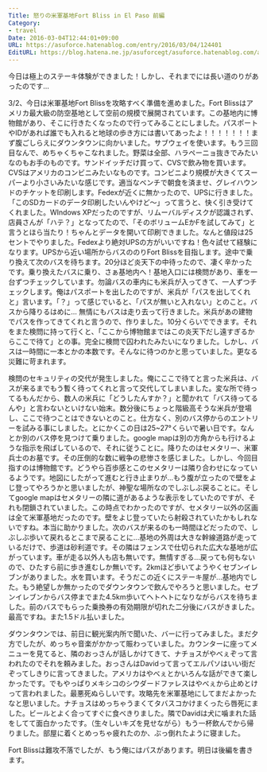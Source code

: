 ```yaml
---
Title: 怒りの米軍基地Fort Bliss in El Paso 前編
Category:
- travel
Date: 2016-03-04T12:44:01+09:00
URL: https://asuforce.hatenablog.com/entry/2016/03/04/124401
EditURL: https://blog.hatena.ne.jp/asuforcegt/asuforce.hatenablog.com/atom/entry/10328537792365719476
---
```


<p>今日は極上のステーキ体験ができました！しかし、それまでには長い道のりがあったのです...</p>
<p>3/2、今日は米軍基地Fort Blissを攻略すべく準備を進めました。Fort Blissはアメリカ最大級の防空基地として空前の規模で展開されています。この基地内に博物館があり、そこに行きたくなったので行ってみることにしました。パスポートやIDがあれば誰でも入れると地球の歩き方には書いてあったよ！！！！！！！まず腹ごしらえにダウンタウンに向かいました。サブウェイを使います。もう三回目なんで、めちゃくちゃこなれました。野菜は全部、ハラペーニョ抜きでみたいなのもお手のものです。サンドイッチだけ買って、CVSで飲み物を買います。CVSはアメリカのコンビニみたいなものです。コンビニより規模が大きくてスーパーより小さいみたいな感じです。適当なベンチで朝食を済ませ、グレイハウンドのチケットを印刷します。Fedexが近くに無かったので、UPSに行きました。「このSDカードのデータ印刷したいんやけど〜」って言うと、快く引き受けてくれました。WIndows XPだったのですが、リムーバルディスクが認識されず、店員さんが「ハテ？」となってたので、「そのボリュームEかFを試してみて」と言うとほら当たり！ちゃんとデータを開いて印刷できました。なんと値段は25セントでやりました。Fedexより絶対UPSの方がいいですね！色々試せて経験になります。UPSから近い場所からバスののりFort Blissを目指します。途中で乗り換えて次のバスを待ちます。20分ほど炎天下の中待ったので、凄く辛かったです。乗り換えたバスに乗り、さぁ基地内へ！基地入口には検問があり、車を一台ずつチェックしています。勿論バスの車内にも米兵が入ってきて、一人ずつチェックします。俺はパスポートを出したのですが、米兵が「パスを出してくれと」言います。「？」って感じでいると、「パスが無いと入れない」とのこと。バスから降りるはめに... 無情にもバスは走り去って行きました。米兵があの建物でパスを作ってきてくれと言うので、作りました。10分くらいでできます。それをまた検問に持って行くと、「ここから博物館まではこの炎天下だし遠すぎるからここで待て」との事。完全に検問で囚われたみたいになりました。しかし、バスは一時間に一本とかの本数です。そんなに待つのかと思っていました。更なる災難に苛まれます。</p>
<p>検問のセキュリティの交代が発生しました。俺にここで待てと言った米兵は、バスが来るまでもう暫く待ってくれと言って交代してしまいました。変な所で待ってるもんだから、数人の米兵に「どうしたんすか？」と聞かれて「バス待ってるんや」と言わないといけない始末。数分後にちょっと階級高そうな米兵が登場し、ここで待つことはできないとのこと。仕方なく、別のバス停からのエントリーを試みる事にしました。とにかくこの日は25~27°くらいで暑い日です。なんとか別のバス停を見つけて乗りました。google mapは別の方角からも行けるような指示を飛ばしているので、それに従うことに。降りたのはセメタリー、米軍兵士のお墓です。その圧倒的な数に戦争の悲惨さを感じました。しかし、今回目指すのは博物館です。どうやら百歩感とこのセメタリーは隣り合わせになっているようです。地図にしたがって進むと行き止まりが...もう腹が立ったので壁をよじ登ってやろうかと思いましたが、神聖な場所なのでしぶしぶ戻ることに。そしてgoogle mapはセメタリーの隣に道があるような表示をしていたのですが、それも閉鎖されていました。この時点でわかったのですが、セメタリー以外の区画は全て米軍基地だったのです。壁をよじ登っていたら射殺されていたかもしれないですね。本当に助かりました。次のバスが来るのも一時間ほどだったので、しぶしぶ歩いて戻れるとこまで戻ることに...基地の外周は大きな幹線道路が走っているだけで、歩道は砂利道です。その隣はフェンスで仕切られた広大な基地が広がっています。車が走る以外人も店も無いです。無情すぎる...戻っても何もないので、ひたすら前に歩き進むしか無いです。2kmほど歩いてようやくセブンイレブンがありました。水を買います。そうだこの近くにステーキ屋が...基地内でした。もう絶望しか無かったのでダウンタウンで飲んでやろうと思いました。セブンイレブンからバス停までまた4.5km歩いてヘトヘトになりながらバスを待ちました。前のバスでもらった乗換券の有効期限が切れた二分後にバスがきました。最高ですね。また1.5ドル払いました。</p>
<p>ダウンタウンでは、前日に観光案内所で聞いた、バーに行ってみました。まだ夕方でしたが、めっちゃ音楽がかかって賑わっていました。カウンターに座ってメニューを見てると、隣のおっさんが話しかけてきて、ナチョスがやべぇぞって言われたのでそれを頼みました。おっさんはDavidって言ってエルパソはいい街だぞってしきりに言ってきました。アメリカはやべぇとかいろんな話ができて楽しかったです。でもやっぱりメキシコのシウダードファレスはやべぇから止めとけって言われました。最悪死ぬらしいです。攻略先を米軍基地にしてまだよかったなと思いました。ナチョスはめっちゃうまくてタバスコかけまくったら唇死にました。ビールとよく合ってすぐに食べきりました。隣でDavidは犬に噛まれた話をしてて面白かったです。（生々しいキズを見せながら）もう一杯飲んでから帰りました。部屋に着くとめっちゃ疲れたのか、ぶっ倒れたように寝ました。</p>
<p>Fort Blissは難攻不落でしたが、もう俺にはパスがあります。明日は後編を書きます。</p>
